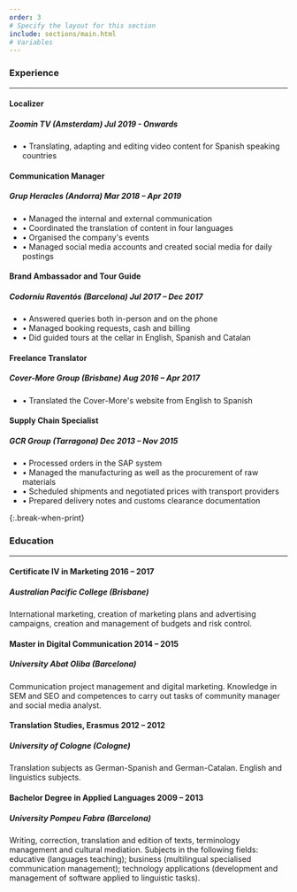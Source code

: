 ```yaml
---
order: 3
# Specify the layout for this section
include: sections/main.html
# Variables
---
```


### Experience
___

#### Localizer
##### Zoomin TV (Amsterdam) **Jul 2019 - Onwards**

- • Translating, adapting and editing video content for Spanish speaking countries

#### Communication Manager
##### Grup Heracles (Andorra) **Mar 2018 – Apr 2019**

- • Managed the internal and external communication
- • Coordinated the translation of content in four languages
- • Organised the company's events
- • Managed social media accounts and created social media for daily postings

#### Brand Ambassador and Tour Guide
##### Codorníu Raventós (Barcelona) **Jul 2017 – Dec 2017**
- • Answered queries both in-person and on the phone
- • Managed booking requests, cash and billing
- • Did guided tours at the cellar in English, Spanish and Catalan

#### Freelance Translator
##### Cover-More Group (Brisbane) **Aug 2016 – Apr 2017**
- • Translated the Cover-More's website from English to Spanish

#### Supply Chain Specialist
##### GCR Group (Tarragona) **Dec 2013 – Nov 2015**
- • Processed orders in the SAP system
- • Managed the manufacturing as well as the procurement of raw materials
- • Scheduled shipments and negotiated prices with transport providers
- • Prepared delivery notes and customs clearance documentation

{:.break-when-print}

### Education
___

#### Certificate IV in Marketing **2016 – 2017**
##### Australian Pacific College (Brisbane) 
International marketing, creation of marketing plans and advertising campaigns, creation and management of budgets and risk control.

#### Master in Digital Communication **2014 – 2015**
##### University Abat Oliba (Barcelona)
Communication project management and digital marketing. Knowledge in SEM and SEO and competences to carry out tasks of community manager and social media analyst.

#### Translation Studies, Erasmus **2012 – 2012** 
##### University of Cologne (Cologne)
Translation subjects as German-Spanish and German-Catalan. English and linguistics subjects.

#### Bachelor Degree in Applied Languages **2009 – 2013**
##### University Pompeu Fabra (Barcelona)
Writing, correction, translation and edition of texts, terminology management and cultural mediation. Subjects in the following fields: educative (languages teaching); business (multilingual specialised communication management); technology applications (development and management of software applied to linguistic tasks).

